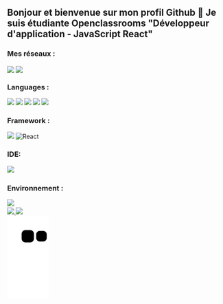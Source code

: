 ## Bonjour et bienvenue sur mon profil Github 👋 Je suis étudiante Openclassrooms "Développeur d'application - JavaScript React"

### Mes réseaux :

[<img align="center" src="https://img.shields.io/badge/linkedin-%230077B5.svg?&style=for-the-badge&logo=linkedin&logoColor=white" />](https://www.linkedin.com/in/khadidja-k-104a221b7/) [<img align="center" src = "https://img.shields.io/badge/instagram-%23E4405F.svg?&style=for-the-badge&logo=instagram&logoColor=white">](https://www.instagram.com/shecode.fr/)

### Languages :
    
 <img src="https://img.shields.io/badge/HTML5-E34F26?style=for-the-badge&logo=html5&logoColor=white"> <img src="https://img.shields.io/badge/CSS3-1572B6?style=for-the-badge&logo=css3&logoColor=white">  <img src="https://img.shields.io/badge/Sass-CC6699?style=for-the-badge&logo=sass&logoColor=white"> <img src="https://img.shields.io/badge/JavaScript-F7DF1E?style=for-the-badge&logo=javascript&logoColor=black"> <img src="https://img.shields.io/badge/TypeScript-007ACC?style=for-the-badge&logo=typescript&logoColor=white">

### Framework :
    
<img src="https://img.shields.io/badge/Node.js-339933?style=for-the-badge&logo=nodedotjs&logoColor=white">  ![React](https://img.shields.io/badge/react-%2320232a.svg?style=for-the-badge&logo=react&logoColor=%2361DAFB)

### IDE:
 
<img src="https://img.shields.io/badge/Visual_Studio_Code-0078D4?style=for-the-badge&logo=visual%20studio%20code&logoColor=white">

### Environnement :

<img src="https://img.shields.io/badge/MAC-0078D6?style=for-the-badge&logo=MAC&logoColor=white">
          
<div>
  <a href="https://github.com/khadidja-ka">
  <img height="180em" src="https://github-readme-stats.vercel.app/api?username=khadidja-ka&show_icons=true&theme=tokyonight&include_all_commits=true&count_private=true"/>
  <img height="180em" src="https://github-readme-stats.vercel.app/api/top-langs/?username=khadidja-ka&layout=compact&langs_count=7&theme=tokyonight"/>
</div>

<img src="https://github.com/joaotuliojt/joaotuliojt/raw/output/github-contribution-grid-snake.svg" alt="Snake animation" style="max-width: 100%;">
